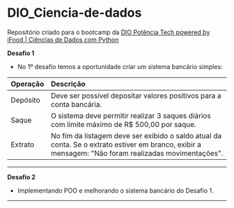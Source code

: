 # DIO_Ciencia-de-dados
Repositório criado para o bootcamp da [DIO Potência Tech powered by iFood | Ciências de Dados com Python](https://web.dio.me/track/potencia-tech-powered-ifood-ciencias-de-dados-com-python)

**Desafio 1**
- No 1º desafio temos a oportunidade criar um sistema bancário simples:

| Operação   | Descrição       |
| :---------- | :--------- |
| Depósito     | Deve ser possível depositar valores positivos para a conta bancária. |
| Saque | O sistema deve permitir realizar 3 saques diários com limite máximo de R$ 500,00 por saque. |
| Extrato | No fim da listagem deve ser exibido o saldo atual da conta. Se o extrato estiver em branco, exibir a mensagem: "Não foram realizadas movimentações". |
-----
**Desafio 2**
- Implementando POO e melhorando o sistema bancário do Desafio 1.
------
